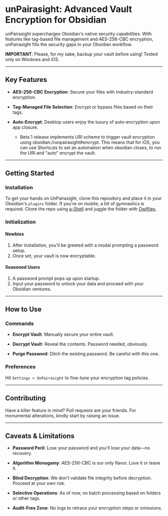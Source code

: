 # unPairasight: Advanced Vault Encryption for Obsidian

unPairasight supercharges Obsidian's native security capabilities. With features like tag-based file management and AES-256-CBC encryption, unPairasight fills the security gaps in your Obsidian workflow.

**IMPORTANT**: Please, for my sake, backup your vault before using! Tested only on Windows and iOS.

---

## Key Features

- **AES-256-CBC Encryption**: Secure your files with industry-standard encryption.
    
- **Tag-Managed File Selection**: Encrypt or bypass files based on their tags.
    
- **Auto-Encrypt**: Desktop users enjoy the luxury of auto-encryption upon app closure.
  - Beta 1 release implements URI scheme to trigger vault encryption using obsidian://unpairasight#encrypt. This means that for iOS, you can use Shortcuts to set an automation when obsidian closes, to run the URI and "auto" encrypt the vault. 
    

---

## Getting Started

### Installation

To get your hands on UnPairasight, clone this repository and place it in your Obsidian's `plugins` folder. If you're on mobile, a bit of gymnastics is required. Clone the repo using [a-Shell](https://apps.apple.com/us/app/a-shell/id1473805438) and juggle the folder with [Owlfiles](https://apps.apple.com/us/app/owlfiles-file-manager/id510282524).

### Initialization

#### Newbies

1. After installation, you'll be greeted with a modal prompting a password setup.
2. Once set, your vault is now encryptable.

#### Seasoned Users

1. A password prompt pops up upon startup.
2. Input your password to unlock your data and proceed with your Obsidian ventures.

---

## How to Use

### Commands

- **Encrypt Vault**: Manually secure your entire vault.
    
- **Decrypt Vault**: Reveal the contents. Password needed, obviously.
    
- **Purge Password**: Ditch the existing password. Be careful with this one.
    

### Preferences

Hit `Settings > UnPairasight` to fine-tune your encryption tag policies.

---

## Contributing

Have a killer feature in mind? Pull requests are your friends. For monumental alterations, kindly start by raising an issue.

---

## Caveats & Limitations

- **Password Peril**: Lose your password and you'll lose your data—no recovery.
    
- **Algorithm Monogamy**: AES-256-CBC is our only flavor. Love it or leave it.
    
- **Blind Decryption**: We don't validate file integrity before decryption. Proceed at your own risk.
    
- **Selective Operations**: As of now, no batch processing based on folders or other tags.
    
- **Audit-Free Zone**: No logs to retrace your encryption steps or omissions.
